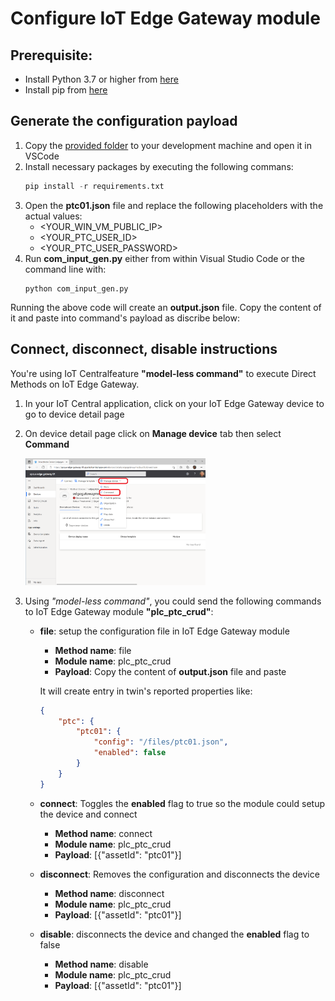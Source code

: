 # Configure IoT Edge Gateway module

## Prerequisite:
- Install Python 3.7 or higher from [here](https://www.python.org/downloads/)
- Install pip from [here](https://www.makeuseof.com/tag/install-pip-for-python/)

## Generate the configuration payload
1. Copy the [provided folder](https://github.com/iot-for-all/iotc-modbus-kepware-iotedge-gateway/tree/master/app) to your development machine and open it in VSCode
2. Install necessary packages by executing the following commans:
    ```python
    pip install -r requirements.txt
    ```
3. Open the **ptc01.json** file and replace the following placeholders with the actual values:
    - <YOUR_WIN_VM_PUBLIC_IP>
    - <YOUR_PTC_USER_ID>
    - <YOUR_PTC_USER_PASSWORD>
4. Run **com_input_gen.py** either from within Visual Studio Code or the command line with:
    ```
    python com_input_gen.py
    ```

Running the above code will create an **output.json** file. Copy the content of it and paste into command's payload as discribe below:

## Connect, disconnect, disable instructions
You're using IoT Centralfeature **"model-less command"** to execute Direct Methods on IoT Edge Gateway.
1. In your IoT Central application, click on your IoT Edge Gateway device to go to device detail page
2. On device detail page click on **Manage device** tab then select **Command**

   [<img src=../assets/15_model_less_command.png heigth="60%" width="60%">](/assets/15_model_less_command.png)

3. Using _"model-less command"_, you could send the following commands to IoT Edge Gateway module **"plc_ptc_crud"**:
    - **file**: setup the configuration file in IoT Edge Gateway module <br />
        - **Method name**: file
        - **Module name**: plc_ptc_crud
        - **Payload**: Copy the content of **output.json** file and paste

         It will create entry in twin's reported properties like:
         ```json
         {
             "ptc": {
                 "ptc01": {
                     "config": "/files/ptc01.json",
                     "enabled": false
                 }
             }
         }
         ```
    - **connect**: Toggles the **enabled** flag to true so the module could setup the device and connect <br />
        - **Method name**: connect
        - **Module name**: plc_ptc_crud
        - **Payload**: [{"assetId": "ptc01"}]
    - **disconnect**: Removes the configuration and disconnects the device<br />
        - **Method name**: disconnect
        - **Module name**: plc_ptc_crud
        - **Payload**: [{"assetId": "ptc01"}]
    - **disable**: disconnects the device and changed the **enabled** flag to false<br />
        - **Method name**: disable
        - **Module name**: plc_ptc_crud
        - **Payload**: [{"assetId": "ptc01"}]


